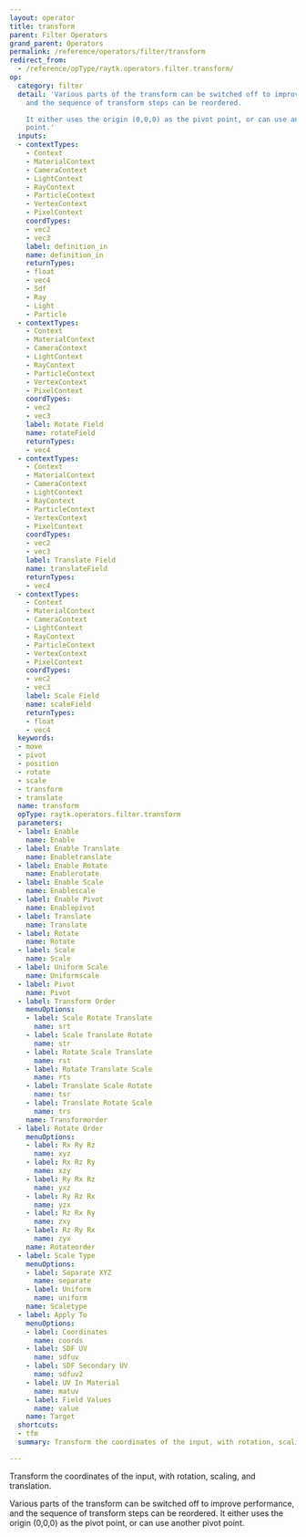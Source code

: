 ```yaml
---
layout: operator
title: transform
parent: Filter Operators
grand_parent: Operators
permalink: /reference/operators/filter/transform
redirect_from:
  - /reference/opType/raytk.operators.filter.transform/
op:
  category: filter
  detail: 'Various parts of the transform can be switched off to improve performance,
    and the sequence of transform steps can be reordered.

    It either uses the origin (0,0,0) as the pivot point, or can use another pivot
    point.'
  inputs:
  - contextTypes:
    - Context
    - MaterialContext
    - CameraContext
    - LightContext
    - RayContext
    - ParticleContext
    - VertexContext
    - PixelContext
    coordTypes:
    - vec2
    - vec3
    label: definition_in
    name: definition_in
    returnTypes:
    - float
    - vec4
    - Sdf
    - Ray
    - Light
    - Particle
  - contextTypes:
    - Context
    - MaterialContext
    - CameraContext
    - LightContext
    - RayContext
    - ParticleContext
    - VertexContext
    - PixelContext
    coordTypes:
    - vec2
    - vec3
    label: Rotate Field
    name: rotateField
    returnTypes:
    - vec4
  - contextTypes:
    - Context
    - MaterialContext
    - CameraContext
    - LightContext
    - RayContext
    - ParticleContext
    - VertexContext
    - PixelContext
    coordTypes:
    - vec2
    - vec3
    label: Translate Field
    name: translateField
    returnTypes:
    - vec4
  - contextTypes:
    - Context
    - MaterialContext
    - CameraContext
    - LightContext
    - RayContext
    - ParticleContext
    - VertexContext
    - PixelContext
    coordTypes:
    - vec2
    - vec3
    label: Scale Field
    name: scaleField
    returnTypes:
    - float
    - vec4
  keywords:
  - move
  - pivot
  - position
  - rotate
  - scale
  - transform
  - translate
  name: transform
  opType: raytk.operators.filter.transform
  parameters:
  - label: Enable
    name: Enable
  - label: Enable Translate
    name: Enabletranslate
  - label: Enable Rotate
    name: Enablerotate
  - label: Enable Scale
    name: Enablescale
  - label: Enable Pivot
    name: Enablepivot
  - label: Translate
    name: Translate
  - label: Rotate
    name: Rotate
  - label: Scale
    name: Scale
  - label: Uniform Scale
    name: Uniformscale
  - label: Pivot
    name: Pivot
  - label: Transform Order
    menuOptions:
    - label: Scale Rotate Translate
      name: srt
    - label: Scale Translate Rotate
      name: str
    - label: Rotate Scale Translate
      name: rst
    - label: Rotate Translate Scale
      name: rts
    - label: Translate Scale Rotate
      name: tsr
    - label: Translate Rotate Scale
      name: trs
    name: Transformorder
  - label: Rotate Order
    menuOptions:
    - label: Rx Ry Rz
      name: xyz
    - label: Rx Rz Ry
      name: xzy
    - label: Ry Rx Rz
      name: yxz
    - label: Ry Rz Rx
      name: yzx
    - label: Rz Rx Ry
      name: zxy
    - label: Rz Ry Rx
      name: zyx
    name: Rotateorder
  - label: Scale Type
    menuOptions:
    - label: Separate XYZ
      name: separate
    - label: Uniform
      name: uniform
    name: Scaletype
  - label: Apply To
    menuOptions:
    - label: Coordinates
      name: coords
    - label: SDF UV
      name: sdfuv
    - label: SDF Secondary UV
      name: sdfuv2
    - label: UV In Material
      name: matuv
    - label: Field Values
      name: value
    name: Target
  shortcuts:
  - tfm
  summary: Transform the coordinates of the input, with rotation, scaling, and translation.

---
```



Transform the coordinates of the input, with rotation, scaling, and translation.

Various parts of the transform can be switched off to improve performance, and the sequence of transform steps can be reordered.
It either uses the origin (0,0,0) as the pivot point, or can use another pivot point.